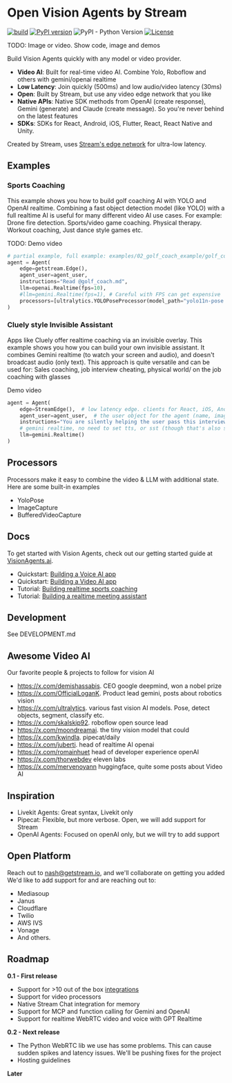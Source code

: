 # Open Vision Agents by Stream

[![build](https://github.com/GetStream/Vision-Agents/actions/workflows/ci.yml/badge.svg)](https://github.com/GetStream/Vision-Agents/actions)
[![PyPI version](https://badge.fury.io/py/vision-agents.svg)](http://badge.fury.io/py/vision-agents)
![PyPI - Python Version](https://img.shields.io/pypi/pyversions/vision-agents.svg)
[![License](https://img.shields.io/github/license/GetStream/Vision-Agents)](https://github.com/GetStream/Vision-Agents/blob/master/LICENSE)

TODO: Image or video. Show code, image and demos

Build Vision Agents quickly with any model or video provider.

-  **Video AI**: Built for real-time video AI. Combine Yolo, Roboflow and others with gemini/openai realtime
-  **Low Latency**: Join quickly (500ms) and low audio/video latency (30ms)
-  **Open**: Built by Stream, but use any video edge network that you like
-  **Native APIs**: Native SDK methods from OpenAI (create response), Gemini (generate) and Claude (create message). So you're never behind on the latest features
-  **SDKs**: SDKs for React, Android, iOS, Flutter, React, React Native and Unity.

Created by Stream, uses [Stream's edge network](https://getstream.io/video/) for ultra-low latency.

## Examples

### Sports Coaching

This example shows you how to build golf coaching AI with YOLO and OpenAI realtime.
Combining a fast object detection model (like YOLO) with a full realtime AI is useful for many different video AI use cases.
For example: Drone fire detection. Sports/video game coaching. Physical therapy. Workout coaching, Just dance style games etc.

TODO: Demo video

```python
# partial example, full example: examples/02_golf_coach_example/golf_coach_example.py
agent = Agent(
    edge=getstream.Edge(),
    agent_user=agent_user,
    instructions="Read @golf_coach.md",
    llm=openai.Realtime(fps=10),
    #llm=gemini.Realtime(fps=1), # Careful with FPS can get expensive
    processors=[ultralytics.YOLOPoseProcessor(model_path="yolo11n-pose.pt")],
)
```

### Cluely style Invisible Assistant

Apps like Cluely offer realtime coaching via an invisible overlay. This example shows you how you can build your own invisible assistant.
It combines Gemini realtime (to watch your screen and audio), and doesn't broadcast audio (only text). This approach
is quite versatile and can be used for: Sales coaching, job interview cheating, physical world/ on the job coaching with glasses

Demo video

```python
agent = Agent(
    edge=StreamEdge(),  # low latency edge. clients for React, iOS, Android, RN, Flutter etc.
    agent_user=agent_user,  # the user object for the agent (name, image etc)
    instructions="You are silently helping the user pass this interview. See @interview_coach.md",
    # gemini realtime, no need to set tts, or sst (though that's also supported)
    llm=gemini.Realtime()
)
```

## Processors

Processors make it easy to combine the video & LLM with additional state. Here are some built-in examples

* YoloPose
* ImageCapture
* BufferedVideoCapture

## Docs
To get started with Vision Agents, check out our getting started guide at [VisionAgents.ai](https://visionagents.ai).

- Quickstart: [Building a Voice AI app](https://visionagents.ai/introduction/voice-agents)
- Quickstart: [Building a Video AI app](https://visionagents.ai/introduction/video-agents)
- Tutorial: [Building realtime sports coaching](#)
- Tutorial: [Building a realtime meeting assistant](#)

## Development

See DEVELOPMENT.md

## Awesome Video AI

Our favorite people & projects to follow for vision AI

* https://x.com/demishassabis. CEO google deepmind, won a nobel prize
* https://x.com/OfficialLoganK. Product lead gemini, posts about robotics vision
* https://x.com/ultralytics. various fast vision AI models. Pose, detect objects, segment, classify etc.
* https://x.com/skalskip92. roboflow open source lead
* https://x.com/moondreamai. the tiny vision model that could
* https://x.com/kwindla. pipecat/daily
* https://x.com/juberti. head of realtime AI openai
* https://x.com/romainhuet head of developer experience openAI
* https://x.com/thorwebdev eleven labs
* https://x.com/mervenoyann huggingface, quite some posts about Video AI

## Inspiration

- Livekit Agents: Great syntax, Livekit only
- Pipecat: Flexible, but more verbose. Open, we will add support for Stream
- OpenAI Agents: Focused on openAI only, but we will try to add support

## Open Platform
Reach out to nash@getstream.io, and we'll collaborate on getting you added
We'd like to add support for and are reaching out to:

* Mediasoup
* Janus
* Cloudflare
* Twilio
* AWS IVS
* Vonage
* And others.

## Roadmap

**0.1 - First release**
- Support for >10 out of the box [integrations](https://visionagents.ai/integrations/introduction-to-integrations)
- Support for video processors
- Native Stream Chat integration for memory
- Support for MCP and function calling for Gemini and OpenAI
- Support for realtime WebRTC video and voice with GPT Realtime

**0.2 - Next release**
- The Python WebRTC lib we use has some problems. This can cause sudden spikes and latency issues. We'll be pushing fixes for the project
- Hosting guidelines

**Later**
